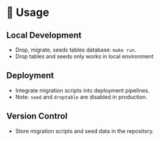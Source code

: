 # 📝 Usage

## Local Development

- Drop, migrate, seeds tables database: `make run`.
- Drop tables and seeds only works in local environment

## Deployment

- Integrate migration scripts into deployment pipelines.
- Note: `seed` and `droptable` are disabled in production.

## Version Control

- Store migration scripts and seed data in the repository.
